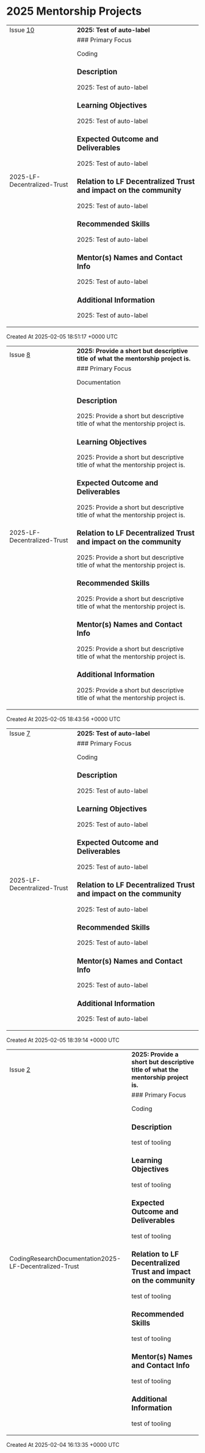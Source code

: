 # 2025 Mentorship Projects


<div>
    <table>
        <tr>
            <td>
                Issue <a href="https://github.com/LF-Decentralized-Trust-Mentorships/mentorship-program/issues/10" class=".btn">10</a>
            </td>
            <td>
                <b>
                    2025: Test of auto-label
                </b>
            </td>
        </tr>
        <tr>
            <td>
                <span class="chip">2025-LF-Decentralized-Trust</span>
            </td>
            <td>
                ### Primary Focus

Coding

### Description

2025: Test of auto-label

### Learning Objectives

2025: Test of auto-label

### Expected Outcome and Deliverables

2025: Test of auto-label

### Relation to LF Decentralized Trust and impact on the community

2025: Test of auto-label

### Recommended Skills

2025: Test of auto-label

### Mentor(s) Names and Contact Info

2025: Test of auto-label

### Additional Information

2025: Test of auto-label
            </td>
        </tr>
    </table>
    <div class="right-align">
        Created At 2025-02-05 18:51:17 +0000 UTC
    </div>
</div>

<div>
    <table>
        <tr>
            <td>
                Issue <a href="https://github.com/LF-Decentralized-Trust-Mentorships/mentorship-program/issues/8" class=".btn">8</a>
            </td>
            <td>
                <b>
                    2025: Provide a short but descriptive title of what the mentorship project is.
                </b>
            </td>
        </tr>
        <tr>
            <td>
                <span class="chip">2025-LF-Decentralized-Trust</span>
            </td>
            <td>
                ### Primary Focus

Documentation

### Description

2025: Provide a short but descriptive title of what the mentorship project is.

### Learning Objectives

2025: Provide a short but descriptive title of what the mentorship project is.

### Expected Outcome and Deliverables

2025: Provide a short but descriptive title of what the mentorship project is.

### Relation to LF Decentralized Trust and impact on the community

2025: Provide a short but descriptive title of what the mentorship project is.

### Recommended Skills

2025: Provide a short but descriptive title of what the mentorship project is.

### Mentor(s) Names and Contact Info

2025: Provide a short but descriptive title of what the mentorship project is.

### Additional Information

2025: Provide a short but descriptive title of what the mentorship project is.
            </td>
        </tr>
    </table>
    <div class="right-align">
        Created At 2025-02-05 18:43:56 +0000 UTC
    </div>
</div>

<div>
    <table>
        <tr>
            <td>
                Issue <a href="https://github.com/LF-Decentralized-Trust-Mentorships/mentorship-program/issues/7" class=".btn">7</a>
            </td>
            <td>
                <b>
                    2025: Test of auto-label
                </b>
            </td>
        </tr>
        <tr>
            <td>
                <span class="chip">2025-LF-Decentralized-Trust</span>
            </td>
            <td>
                ### Primary Focus

Coding

### Description

2025: Test of auto-label

### Learning Objectives

2025: Test of auto-label

### Expected Outcome and Deliverables

2025: Test of auto-label

### Relation to LF Decentralized Trust and impact on the community

2025: Test of auto-label

### Recommended Skills

2025: Test of auto-label

### Mentor(s) Names and Contact Info

2025: Test of auto-label

### Additional Information

2025: Test of auto-label
            </td>
        </tr>
    </table>
    <div class="right-align">
        Created At 2025-02-05 18:39:14 +0000 UTC
    </div>
</div>

<div>
    <table>
        <tr>
            <td>
                Issue <a href="https://github.com/LF-Decentralized-Trust-Mentorships/mentorship-program/issues/2" class=".btn">2</a>
            </td>
            <td>
                <b>
                    2025: Provide a short but descriptive title of what the mentorship project is.
                </b>
            </td>
        </tr>
        <tr>
            <td>
                <span class="chip">Coding</span><span class="chip">Research</span><span class="chip">Documentation</span><span class="chip">2025-LF-Decentralized-Trust</span>
            </td>
            <td>
                ### Primary Focus

Coding

### Description

test of tooling

### Learning Objectives

test of tooling

### Expected Outcome and Deliverables

test of tooling

### Relation to LF Decentralized Trust and impact on the community

test of tooling

### Recommended Skills

test of tooling

### Mentor(s) Names and Contact Info

test of tooling

### Additional Information

test of tooling
            </td>
        </tr>
    </table>
    <div class="right-align">
        Created At 2025-02-04 16:13:35 +0000 UTC
    </div>
</div>

